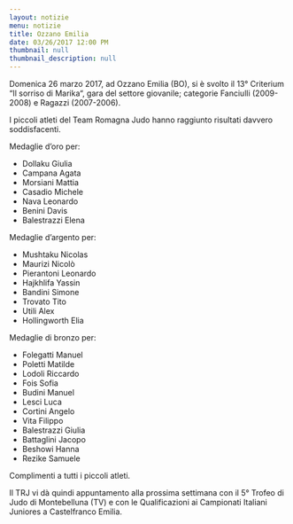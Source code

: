 ```yaml
---
layout: notizie
menu: notizie
title: Ozzano Emilia
date: 03/26/2017 12:00 PM
thumbnail: null
thumbnail_description: null
---
```

Domenica 26 marzo 2017, ad Ozzano Emilia (BO), si è svolto il 13° Criterium “Il sorriso di Marika“, gara  del settore giovanile; categorie Fanciulli (2009-2008)  e Ragazzi (2007-2006).

I piccoli atleti del Team Romagna Judo hanno raggiunto risultati davvero soddisfacenti.

Medaglie d’oro per:

  - Dollaku Giulia
  - Campana Agata
  - Morsiani Mattia
  - Casadio Michele
  - Nava Leonardo
  - Benini Davis
  - Balestrazzi Elena

Medaglie d’argento per:

  - Mushtaku Nicolas
  - Maurizi Nicolò
  - Pierantoni Leonardo
  - Hajkhlifa Yassin
  - Bandini Simone
  - Trovato Tito
  - Utili Alex
  - Hollingworth Elia

Medaglie di bronzo per:

  - Folegatti Manuel
  - Poletti Matilde
  - Lodoli Riccardo
  - Fois Sofia
  - Budini Manuel
  - Lesci Luca
  - Cortini Angelo
  - Vita Filippo
  - Balestrazzi Giulia
  - Battaglini Jacopo
  - Beshowi Hanna
  - Rezike Samuele

Complimenti a tutti i piccoli atleti.

Il TRJ vi dà quindi appuntamento alla prossima settimana con il 5° Trofeo di Judo di Montebelluna (TV) e con le Qualificazioni ai Campionati Italiani Juniores a Castelfranco Emilia.

